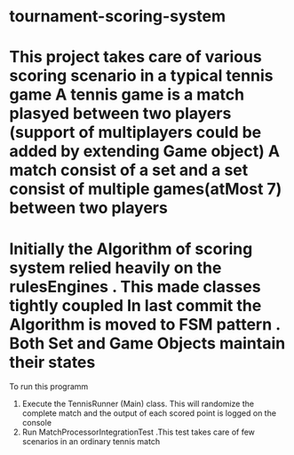 # tournament-scoring-system
This project takes care of various scoring scenario in a typical tennis game 
A tennis game is a match plasyed between two players (support of multiplayers could be added by extending Game object)
A match consist of a set and a set consist of multiple games(atMost 7) between two players
==============================================================================================================================
Initially the Algorithm of scoring system relied heavily on the rulesEngines . This made classes tightly coupled
In last commit the Algorithm is moved to FSM pattern . 
Both Set and Game Objects maintain their states 
================================================================================================================================
To run this programm 
1) Execute the TennisRunner (Main) class. This will randomize the complete match and the output of each scored point is logged on the console
2) Run MatchProcessorIntegrationTest .This test takes care of few scenarios in an ordinary tennis match
 